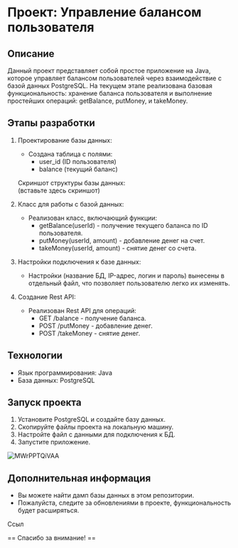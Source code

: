 # Проект: Управление балансом пользователя

## Описание

Данный проект представляет собой простое приложение на Java, которое управляет балансом пользователей через взаимодействие с базой данных PostgreSQL. На текущем этапе реализована базовая функциональность: хранение баланса пользователя и выполнение простейших операций: getBalance, putMoney, и takeMoney.

## Этапы разработки

1. Проектирование базы данных:
   - Создана таблица с полями:
     - user_id (ID пользователя)
     - balance (текущий баланс)
   
   Скриншот структуры базы данных:  
   (вставьте здесь скриншот)

2. Класс для работы с базой данных:
   - Реализован класс, включающий функции:
     - getBalance(userId) - получение текущего баланса по ID пользователя.
     - putMoney(userId, amount) - добавление денег на счет.
     - takeMoney(userId, amount) - снятие денег со счета.

3. Настройки подключения к базе данных:
   - Настройки (название БД, IP-адрес, логин и пароль) вынесены в отдельный файл, что позволяет пользователю легко их изменять.

4. Создание Rest API:
   - Реализован Rest API для операций:
     - GET /balance - получение баланса.
     - POST /putMoney - добавление денег.
     - POST /takeMoney - снятие денег.

## Технологии

- Язык программирования: Java
- База данных: PostgreSQL

## Запуск проекта

1. Установите PostgreSQL и создайте базу данных.
2. Скопируйте файлы проекта на локальную машину.
3. Настройте файл с данными для подключения к БД.
4. Запустите приложение.
   
![MWrPPTQiVAA](https://github.com/user-attachments/assets/0721839d-c007-4c47-a2ec-87ac8f998ee4)


## Дополнительная информация

- Вы можете найти дамп базы данных в этом репозитории.
- Пожалуйста, следите за обновлениями в проекте, функциональность будет расширяться.

Ссыл

== Спасибо за внимание! ==
